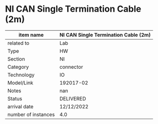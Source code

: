 
# NI CAN Single Termination Cable (2m)

| item name | NI CAN Single Termination Cable (2m) |
| -------- | -------- | 
| related to | Lab | 
| Type | HW | 
| Section | NI | 
| Category | connector |
| Technology | IO |
| Model/Link | 192017-02 |
| Notes | nan |
| Status | DELIVERED |
| arrival date | 12/12/2022 |
| number of instances | 4.0 | 
        